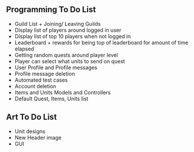 ## Programming To Do List
* Guild List + Joining/ Leaving Guilds
* Display list of players around logged in user
* Display list of top 10 players when not logged in
* Leaderboard + rewards for being top of leaderboard for amount of time elapsed
* Getting random quests around player level
* Player can select what units to send on quest
* User Profile and Profile messages
* Profile message deletion
* Automated test cases
* Account deletion
* Items and Units Models and Controllers
* Default Quest, Items, Units list


## Art To Do List
* Unit designs
* New Header image
* GUI